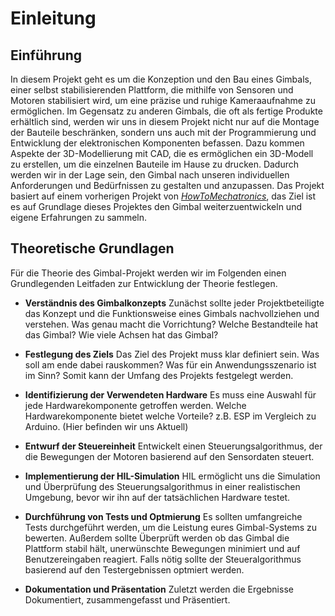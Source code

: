 # Einleitung
## Einführung

In diesem Projekt geht es um die Konzeption und den Bau eines Gimbals, einer selbst stabilisierenden Plattform, die mithilfe von Sensoren und Motoren stabilisiert wird, um eine präzise und ruhige Kameraaufnahme zu ermöglichen. Im Gegensatz zu anderen Gimbals, die oft als fertige Produkte erhältlich sind, werden wir uns in diesem Projekt nicht nur auf die Montage der Bauteile beschränken, sondern uns auch mit der Programmierung und Entwicklung der elektronischen Komponenten befassen. Dazu kommen Aspekte der 3D-Modellierung mit CAD, die es ermöglichen ein 3D-Modell zu erstellen, um die einzelnen Bauteile im Hause zu drucken. Dadurch werden wir in der Lage sein, den Gimbal nach unseren individuellen Anforderungen und Bedürfnissen zu gestalten und anzupassen. Das Projekt basiert auf einem vorherigen Projekt von [_HowToMechatronics_](https://howtomechatronics.com/projects/diy-arduino-gimbal-self-stabilizing-platform/?utm_content=cmp-true), das Ziel ist es auf Grundlage dieses Projektes den Gimbal weiterzuentwickeln und eigene Erfahrungen zu sammeln.
## Theoretische Grundlagen
Für die Theorie des Gimbal-Projekt werden wir im Folgenden einen Grundlegenden Leitfaden zur Entwicklung der Theorie festlegen.

- **Verständnis des Gimbalkonzepts** 
    Zunächst sollte jeder Projektbeteiligte das Konzept und die Funktionsweise eines Gimbals nachvollziehen und verstehen. Was genau macht die Vorrichtung? Welche Bestandteile hat das Gimbal? Wie viele Achsen hat das Gimbal?

- **Festlegung des Ziels**
    Das Ziel des Projekt muss klar definiert sein. Was soll am ende dabei rauskommen? Was für ein Anwendungsszenario ist im Sinn? Somit kann der Umfang des Projekts festgelegt werden.

- **Identifizierung der Verwendeten Hardware**
    Es muss eine Auswahl für jede Hardwarekomponente getroffen werden. Welche Hardwarekomponente bietet welche Vorteile? z.B. ESP im Vergleich zu Arduino. (Hier befinden wir uns Aktuell)

- **Entwurf der Steuereinheit**
    Entwickelt einen Steuerungsalgorithmus, der die Bewegungen der Motoren basierend auf den Sensordaten steuert.

-  **Implementierung der HIL-Simulation**
    HIL ermöglicht uns die Simulation und Überprüfung des Steuerungsalgorithmus in einer realistischen Umgebung, bevor wir ihn auf der tatsächlichen Hardware testet. 

- **Durchführung von Tests und Optmierung**
    Es sollten umfangreiche Tests durchgeführt werden, um die Leistung eures Gimbal-Systems zu bewerten. Außerdem sollte Überprüft werden ob das Gimbal die Plattform stabil hält, unerwünschte Bewegungen minimiert und auf Benutzereingaben reagiert. Falls nötig sollte der Steueralgorithmus basierend auf den Testergebnissen optmiert werden.

- **Dokumentation und Präsentation**
    Zuletzt werden die Ergebnisse Dokumentiert, zusammengefasst und Präsentiert.
